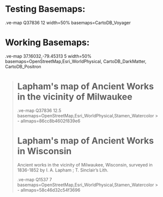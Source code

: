 # Testing Basemaps:

.ve-map Q37836 12 width=50% basemaps=CartoDB_Voyager

# Working Basemaps:

.ve-map 37.16032,-79.45313 5 width=50% basemaps=OpenStreetMap,Esri_WorldPhysical, CartoDB_DarkMatter, CartoDB_Positron

> # Lapham's map of Ancient Works in the vicinity of Milwaukee
> 
> .ve-map Q37836 12.5 basemaps=OpenStreetMap,Esri_WorldPhysical,Stamen_Watercolor
    > - allmaps=86cc8b4602f839e6
>     
>     
> # Lapham's map of Ancient Works in Wisconsin
> 
> Ancient works in the vicinity of Milwaukee, Wisconsin, surveyed in 1836-1852 by I. A. Lapham ; T. Sinclair’s Lith.
> 
> .ve-map Q1537 7 basemaps=OpenStreetMap,Esri_WorldPhysical,Stamen_Watercolor
    > - allmaps=58c46d32c54f3696
    
